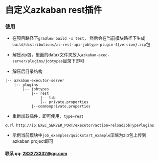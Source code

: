# 自定义azkaban rest插件

### 使用
- 在项目路径下`gradlew build -x test`，
然后会在当前模块路径下生成
`build/distributions/az-rest-api-jobtype-plugin-${version}.zip`包
- 解压zip包，里面的datax文件夹放入`azkaban-exec-server/plugins/jobtypes`目录下即可

- 解压后目录结构
```
|-- azkaban-executor-server
    |-- plugins
        |-- jobtypes
            |-- rest
                |-- lib
                |-- private.properties
            |--commonprivate.properties
```

- 重新加载插件，即可使用，`type=rest`
```shell
curl http://ip:EXEC_SERVER_PORT/executor?action=reloadJobTypePlugins
```
- 示例当前模块中`job_examples/quickstart_example`压缩为zip包上传到azkaban project即可

#### 联系 qq: 283273332@qq.com